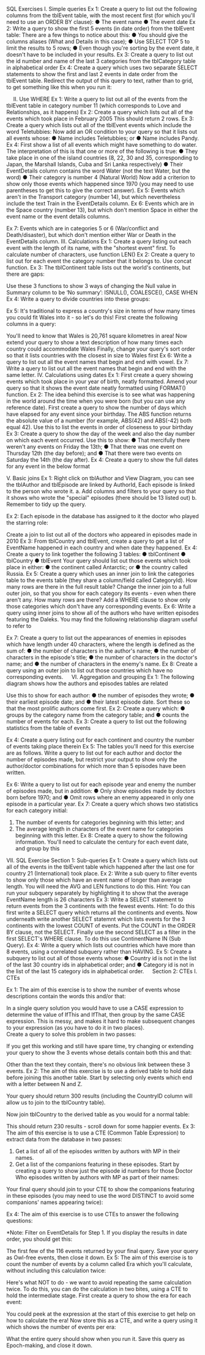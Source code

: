 SQL Exercises
I.	Simple queries
Ex 1:
Create a query to list out the following columns from the tblEvent table, with the most recent first (for which you'll need to use an ORDER BY clause):
●	The event name
●	The event date
Ex 2: 
Write a query to show the first 5 events (in date order) from the tblEvent table:
There are a few things to notice about this:
●	You should give the columns aliases (What and Details in this case);
●	Use SELECT TOP 5 to limit the results to 5 rows;
●	Even though you're sorting by the event date, it doesn't have to be included in your results.
Ex 3: 
Create a query to list out the id number and name of the last 3 categories from the tblCategory table in alphabetical order
Ex 4: 
Create a query which uses two separate SELECT statements to show the first and last 2 events in date order from the tblEvent table.
Redirect the output of this query to text, rather than to grid, to get something like this when you run it:
 
 
II.	Use WHERE
Ex 1:
Write a query to list out all of the events from the tblEvent table in category number 11 (which corresponds to Love and Relationships, as it happens)
Ex 2:
Create a query which lists out all of the events which took place in February 2005
This should return 2 rows. 
Ex 3:
Create a query which lists out all of the tblEvent events which include the word Teletubbies:
Now add an OR condition to your query so that it lists out all events whose:
●	Name includes Teletubbies; or
●	Name includes Pandy.
Ex 4: 
First show a list of all events which might have something to do water.  The interpretation of this is that one or more of the following is true:
●	They take place in one of the island countries (8, 22, 30 and 35, corresponding to Japan, the Marshall Islands, Cuba and Sri Lanka respectively)
●	Their EventDetails column contains the word Water (not the text Water, but the word)
●	Their category is number 4 (Natural World)
Now add a criterion to show only those events which happened since 1970 (you may need to use parentheses to get this to give the correct answer).
Ex 5:
Events which aren't in the Transport category (number 14), but which nevertheless include the text Train in the EventDetails column.
Ex 6:
Events which are in the Space country (number 13), but which don't mention Space in either the event name or the event details columns.

Ex 7:
Events which are in categories 5 or 6 (War/conflict and Death/disaster), but which don't mention either War or Death in the EventDetails column.
III.	Calculations
Ex 1:
Create a query listing out each event with the length of its name, with the "shortest event" first. To calculate number of characters, use function LEN()
Ex 2:
Create a query to list out for each event the category number that it belongs to. Use concat function.
Ex 3:
The tblContinent table lists out the world's continents, but there are gaps:
 
Use these 3 functions to show 3 ways of changing the Null value in Summary column to be ‘No summary’: ISNULL(), COALESCE(), CASE WHEN 
Ex 4:
Write a query to divide countries into these groups:
 
Ex 5: 
It's traditional to express a country's size in terms of how many times you could fit Wales into it - so let's do this!  First create the following columns in a query:
 
You'll need to know that Wales is 20,761 square kilometres in area!
Now extend your query to show a text description of how many times each country could accommodate Wales
Finally, change your query's sort order so that it lists countries with the closest in size to Wales first
Ex 6: 
Write a query to list out all the event names that begin and end with vowel.
Ex 7:
Write a query to list out all the event names that begin and end with the same letter.
IV.	Calculations using dates
Ex 1:
First create a query showing events which took place in your year of birth, neatly formatted.
Amend your query so that it shows the event date neatly formatted using FORMAT() function.
Ex 2: 
The idea behind this exercise is to see what was happening in the world around the time when you were born (but you can use any reference date).  First create a query to show the number of days which have elapsed for any event since your birthday.
The ABS function returns the absolute value of a number (for example, ABS(42) and ABS(-42) both equal 42).  Use this to list the events in order of closeness to your birthday
Ex 3:
Create a query to show the day of the week and also the day number on which each event occurred.
Use this to show:
●	That mercifully there weren't any events on Friday the 13th;
●	That there was one event on Thursday 12th (the day before); and
●	That there were two events on Saturday the 14th (the day after).
Ex 4: 
Create a query to show the full dates for any event in the below format
 
V.	Basic joins
Ex 1: 
Right click on tblAuthor and View Diagram, you can see the tblAuthor and tblEpisode are linked by AuthorId, Each episode is linked to the person who wrote it.
a.	Add columns and filters to your query so that it shows who wrote the "special" episodes (there should be 13 listed out)
b.	Remember to tidy up the query. 
 
Ex 2:
Each episode in the database has assigned to it the doctor who played the starring role:
 
Create a join to list out all of the doctors who appeared in episodes made in 2010
Ex 3: 
From tblCountry and tblEvent, create a query to get a list of EventName happened in each country and when date they happened. 
Ex 4:
Create a query to link together the following 3 tables:
●	tblContinent
●	tblCountry
●	tblEvent
Your query should list out those events which took place in either:
●	the continent called Antarctic; or
●	the country called Russia.
Ex 5:
Create a query which uses an inner join to link the categories table to the events table (they share a column/field called CategoryId). How many rows are there in the full result table? 
Change the inner join to a full outer join, so that you show for each category its events - even when there aren't any. How many rows are there?
Add a WHERE clause to show only those categories which don't have any corresponding events.
Ex 6:
Write a query using inner joins to show all of the authors who have written episodes featuring the Daleks.  You may find the following relationship diagram useful to refer to
 
Ex 7:
Create a query to list out the appearances of enemies in episodes which have length under 40 characters, where the length is defined as the sum of:
●	the number of characters in the author's name;
●	the number of characters in the episode's title;
●	the number of characters in the doctor's name; and
●	the number of characters in the enemy's name.
Ex 8:
Create a query using an outer join to list out those countries which have no corresponding events.
 
VI.	Aggregation and grouping
Ex 1:
The following diagram shows how the authors and episodes tables are related
 
Use this to show for each author:
●	the number of episodes they wrote;
●	their earliest episode date; and
●	their latest episode date.
Sort these so that the most prolific authors come first.
Ex 2: 
Create a query which:
●	groups by the category name from the category table; and
●	counts the number of events for each.
Ex 3: 
Create a query to list out the following statistics from the table of events
 
Ex 4:
Create a query listing out for each continent and country the number of events taking place therein
Ex 5:
The tables you'll need for this exercise are as follows. Write a query to list out for each author and doctor the number of episodes made, but restrict your output to show only the author/doctor combinations for which more than 5 episodes have been written.
 
Ex 6:
Write a query to list out for each episode year and enemy the number of episodes made, but in addition:
●	Only show episodes made by doctors born before 1970; and
●	Omit rows where an enemy appeared in only one episode in a particular year.
Ex 7:
Create a query which shows two statistics for each category initial:
1.	The number of events for categories beginning with this letter; and
2.	The average length in characters of the event name for categories beginning with this letter.
Ex 8: 
Create a query to show the following information. You'll need to calculate the century for each event date, and group by this

 
 
VII.	SQL Exercise
Section 1: Sub-queries
Ex 1:
Create a query which lists out all of the events in the tblEvent table which happened after the last one for country 21 (International) took place.
Ex 2: 
Write a sub query to filter events to show only those which have an event name of longer than average length. You will need the AVG and LEN functions to do this.
Hint: You can run your subquery separately by highlighting it to show that the average EventName length is 26 characters
Ex 3: 
Write a SELECT statement to return events from the 3 continents with the fewest events. 
Hint: To do this first write a SELECT query which returns all the continents and events.
Now underneath write another SELECT statemnt which lists events for the 3 continents with the lowest COUNT of events. Put the COUNT in the ORDER BY clause, not the SELECT.
Finally use the second SELECT as a filter in the first SELECT's WHERE clause. To do this use ContinentName IN (Sub Query).
Ex 4: 
Write a query which lists out countries which have more than 8 events, using a correlated subquery rather than HAVING. 
Ex 5:
Create a subquery to list out all of those events whose:
●	Country id is not in the list of the last 30 country ids in alphabetical order; and
●	Category id is not in the list of the last 15 category ids in alphabetical order.
 
Section 2: CTEs
I.	CTEs

Ex 1:
The aim of this exercise is to show the number of events whose descriptions contain the words this and/or that:
 
In a single query solution you would have to use a CASE expression to determine the value of IfThis and IfThat, then group by the same CASE expression.  This is messy, and makes it hard to make subsequent changes to your expression (as you have to do it in two places).  
Create a query to solve this problem in two passes:
 
If you get this working and still have spare time, try changing or extending your query to show the 3 events whose details contain both this and that:
 
Other than the text they contain, there's no obvious link between these 3 events.
Ex 2:
The aim of this exercise is to use a derived table to hold data before joining this another table. Start by selecting only events which end with a letter between N and Z.
 
Your query should return 300 results (including the CountryID column will allow us to join to the tblCountry table).
 
Now join tblCountry to the derived table as you would for a normal table:
 
This should return 230 results - scroll down for some happier events.
Ex 3: 
The aim of this exercise is to use a CTE (Common Table Expression) to extract data from the database in two passes:
1.	Get a list of all of the episodes written by authors with MP in their names.
2.	Get a list of the companions featuring in these episodes.
Start by creating a query to show just the episode id numbers for those Doctor Who episodes written by authors with MP as part of their names:

 
Your final query should join to your CTE to show the companions featuring in these episodes (you may need to use the word DISTINCT to avoid some companions' names appearing twice):
 
Ex 4:
The aim of this exercise is to use CTEs to answer the following questions: 
 
*Note: Filter on EventDetails for Step 1. 
If you display the results in date order, you should get this:
 
The first few of the 116 events returned by your final query.
Save your query as Owl-free events, then close it down.
Ex 5: 
The aim of this exercise is to count the number of events by a column called Era which you'll calculate, without including this calculation twice:
 
Here's what NOT to do - we want to avoid repeating the same calculation twice.
To do this, you can do the calculation in two bites, using a CTE to hold the intermediate stage.  First create a query to show the era for each event:
 
You could peek at the expression at the start of this exercise to get help on how to calculate the era!
Now store this as a CTE, and write a query using it which shows the number of events per era:
 
What the entire query should show when you run it.
Save this query as Epoch-making, and close it down.

